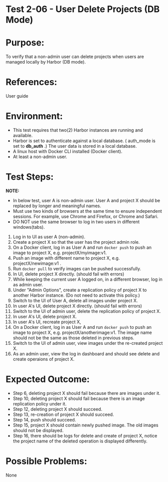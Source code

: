 Test 2-06 - User Delete Projects (DB Mode)
=======

# Purpose:

To verify that a non-admin user can delete projects when users are managed locally by Harbor (DB mode).

# References:
User guide

# Environment:
* This test requires that two(2) Harbor instances are running and available.
* Harbor is set to authenticate against a local database. ( auth_mode is set to **db_auth** .) The user data is stored in a local database.
* A linux host with Docker CLI installed (Docker client).
* At least a non-admin user. 

# Test Steps:

**NOTE:**  
* In below test, user A is non-admin user. User A and project X should be replaced by longer and meaningful names.
* Must use two kinds of browsers at the same time to ensure independent sessions. For example, use Chrome and Firefox, or Chrome and Safari. 
* DO NOT use the same browser to log in two users in different windows(tabs).

1. Log in to UI as user A (non-admin).
2. Create a project X so that the user has the project admin role.
3. On a Docker client, log in as User A and run `docker push` to push an image to project X, e.g. projectX/myimage:v1.
4. Push an image with different name to project X, e.g. projectX/newimage:v1 .
5. Run `docker pull` to verify images can be pushed successfully.
6. In UI, delete project X directly. (should fail with errors)
7. While keeping the current user A logged on, in a different browser, log in as admin user. 
8. Under "Admin Options", create a replication policy of project X to another Harbor instance. (Do not need to activate this policy.)
9. Switch to the UI of User A, delete all images under project X.
10. In user A's UI, delete project X directly. (should fail with errors)
11. Switch to the UI of admin user, delete the replication policy of project X.
12. In user A's UI, delete project X. 
13. In user A's UI, recreate project X, 
14. On a Docker client, log in as User A and run `docker push` to push an image to project X, e.g. projectX/anotherimage:v1. The image name should not be the same as those deleted in previous steps.
15. Switch to the UI of admin user, view images under the re-created project X.
16. As an admin user, view the log in dashboard and should see delete and create operaions of project X.

# Expected Outcome:
* Step 6, deleting project X should fail because there are images under it.
* Step 10, deleting project X should fail because there is an image replication policy under it.
* Step 12, deleting project X should succeed.
* Step 13, re-creation of project X should succeed.
* Step 14, push should succeed.
* Step 15, project X should contain newly pushed image. The old images should not be displayed.
* Step 16, there should be logs for delete and create of project X, notice the project name of the deleted operation is displayed differently.

# Possible Problems:
None
